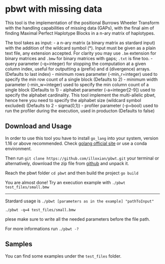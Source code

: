 # pbwt with missing data
This tool is the implementation of the positional Burrows Wheeler Transform with the handling capabilities of missing data (GAPs), with the final aim of finding Maximal Perfect Haplotype Blocks in a n-ary matrix of haplotypes.


The tool takes as input:
    - a n-ary matrix (a binary matrix as stardard input) with the addition of the wildcard symbol (*). Input must be given as a plain text file, any extension accepted. For clarity you may use `.bm` extension for binary matrices and `.bmw` for binary matrices with gaps; `.txt` is fine too.
    - query parameter (-q=integer) for stopping the computation at a given column index, useful for outputting a (prefix) and d (divergence) arrays.
    (Defaults to last index)
    - minimum rows parameter (-min_r=integer) used to specify the min row count of a single block
    (Defaults to 2)
    - minimum width parameter (-min_w=integer) used to specify the min column count of a single block
    (Defaults to 1)
    - alphabet parameter (-a=integer\[2-9\]) used to specify the alphabet cardinality. This tool implement the multi-allelic pbwt, hence here you need to specify the alphabet size (wildcard symbol excluded)
    (Defaults to 2 - sigma(0,1))
    - profiler parameter (-p=bool) used to run the profiler during the execution, used in producton
    (Defaults to false)

## Download and Usage

In order to use this tool you have to install `go_lang` into your system, version 1.16 or above recommended. Check [golang official site](https://go.dev/dl/) or use a conda environment.

Then run 
`git clone https://github.com/illoxian/pbwt.git` your terminal or alternatively, download the zip file from [github](https://github.com/illoxian/pbwt) and unpack it. 

Reach the pbwt folder
```cd pbwt```
and then build the project
```go build```

You are almost done! Try an execution example with 
```./pbwt test_files/small.bmw```

---

Stardard usage is  `./pbwt [parameters as in the example] "pathToInput"`
```
./pbwt -q=4 test_files/small.bmw
```
plese make sure to write all the needed parameters before the file path.


For more informations run ```./pbwt -?```


## Samples

You can find some examples under the `test_files` folder.
